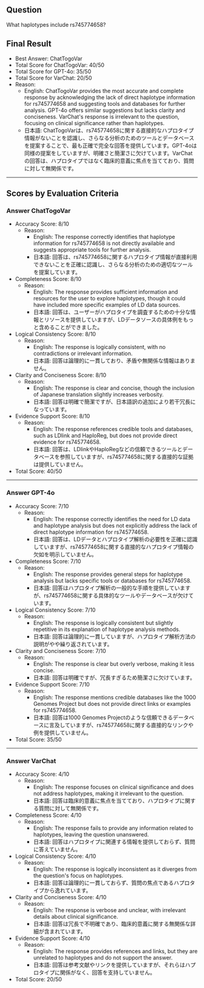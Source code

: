 ## Question

What haplotypes include rs745774658?

## Final Result

- Best Answer: ChatTogoVar
- Total Score for ChatTogoVar: 40/50
- Total Score for GPT-4o: 35/50
- Total Score for VarChat: 20/50
- Reason:
  - English: ChatTogoVar provides the most accurate and complete response by acknowledging the lack of direct haplotype information for rs745774658 and suggesting tools and databases for further analysis. GPT-4o offers similar suggestions but lacks clarity and conciseness. VarChat's response is irrelevant to the question, focusing on clinical significance rather than haplotypes.
  - 日本語: ChatTogoVarは、rs745774658に関する直接的なハプロタイプ情報がないことを認識し、さらなる分析のためのツールとデータベースを提案することで、最も正確で完全な回答を提供しています。GPT-4oは同様の提案をしていますが、明確さと簡潔さに欠けています。VarChatの回答は、ハプロタイプではなく臨床的意義に焦点を当てており、質問に対して無関係です。

---

## Scores by Evaluation Criteria

### Answer ChatTogoVar
- Accuracy Score: 8/10
  - Reason: 
    - English: The response correctly identifies that haplotype information for rs745774658 is not directly available and suggests appropriate tools for further analysis.
    - 日本語: 回答は、rs745774658に関するハプロタイプ情報が直接利用できないことを正確に認識し、さらなる分析のための適切なツールを提案しています。
- Completeness Score: 8/10
  - Reason: 
    - English: The response provides sufficient information and resources for the user to explore haplotypes, though it could have included more specific examples of LD data sources.
    - 日本語: 回答は、ユーザーがハプロタイプを調査するための十分な情報とリソースを提供していますが、LDデータソースの具体例をもっと含めることができました。
- Logical Consistency Score: 8/10
  - Reason: 
    - English: The response is logically consistent, with no contradictions or irrelevant information.
    - 日本語: 回答は論理的に一貫しており、矛盾や無関係な情報はありません。
- Clarity and Conciseness Score: 8/10
  - Reason: 
    - English: The response is clear and concise, though the inclusion of Japanese translation slightly increases verbosity.
    - 日本語: 回答は明確で簡潔ですが、日本語訳の追加により若干冗長になっています。
- Evidence Support Score: 8/10
  - Reason: 
    - English: The response references credible tools and databases, such as LDlink and HaploReg, but does not provide direct evidence for rs745774658.
    - 日本語: 回答は、LDlinkやHaploRegなどの信頼できるツールとデータベースを参照していますが、rs745774658に関する直接的な証拠は提供していません。
- Total Score: 40/50

---

### Answer GPT-4o
- Accuracy Score: 7/10
  - Reason: 
    - English: The response correctly identifies the need for LD data and haplotype analysis but does not explicitly address the lack of direct haplotype information for rs745774658.
    - 日本語: 回答は、LDデータとハプロタイプ解析の必要性を正確に認識していますが、rs745774658に関する直接的なハプロタイプ情報の欠如を明示していません。
- Completeness Score: 7/10
  - Reason: 
    - English: The response provides general steps for haplotype analysis but lacks specific tools or databases for rs745774658.
    - 日本語: 回答はハプロタイプ解析の一般的な手順を提供していますが、rs745774658に関する具体的なツールやデータベースが欠けています。
- Logical Consistency Score: 7/10
  - Reason: 
    - English: The response is logically consistent but slightly repetitive in its explanation of haplotype analysis methods.
    - 日本語: 回答は論理的に一貫していますが、ハプロタイプ解析方法の説明がやや繰り返されています。
- Clarity and Conciseness Score: 7/10
  - Reason: 
    - English: The response is clear but overly verbose, making it less concise.
    - 日本語: 回答は明確ですが、冗長すぎるため簡潔さに欠けています。
- Evidence Support Score: 7/10
  - Reason: 
    - English: The response mentions credible databases like the 1000 Genomes Project but does not provide direct links or examples for rs745774658.
    - 日本語: 回答は1000 Genomes Projectのような信頼できるデータベースに言及していますが、rs745774658に関する直接的なリンクや例を提供していません。
- Total Score: 35/50

---

### Answer VarChat
- Accuracy Score: 4/10
  - Reason: 
    - English: The response focuses on clinical significance and does not address haplotypes, making it irrelevant to the question.
    - 日本語: 回答は臨床的意義に焦点を当てており、ハプロタイプに関する質問に対して無関係です。
- Completeness Score: 4/10
  - Reason: 
    - English: The response fails to provide any information related to haplotypes, leaving the question unanswered.
    - 日本語: 回答はハプロタイプに関連する情報を提供しておらず、質問に答えていません。
- Logical Consistency Score: 4/10
  - Reason: 
    - English: The response is logically inconsistent as it diverges from the question's focus on haplotypes.
    - 日本語: 回答は論理的に一貫しておらず、質問の焦点であるハプロタイプから逸れています。
- Clarity and Conciseness Score: 4/10
  - Reason: 
    - English: The response is verbose and unclear, with irrelevant details about clinical significance.
    - 日本語: 回答は冗長で不明確であり、臨床的意義に関する無関係な詳細が含まれています。
- Evidence Support Score: 4/10
  - Reason: 
    - English: The response provides references and links, but they are unrelated to haplotypes and do not support the answer.
    - 日本語: 回答は参考文献やリンクを提供していますが、それらはハプロタイプに関係がなく、回答を支持していません。
- Total Score: 20/50
